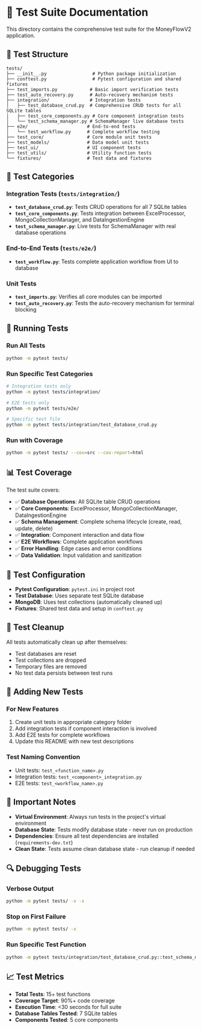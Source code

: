 # 🧪 Test Suite Documentation

This directory contains the comprehensive test suite for the MoneyFlowV2 application.

## 📁 Test Structure

```
tests/
├── __init__.py                 # Python package initialization
├── conftest.py                 # Pytest configuration and shared fixtures
├── test_imports.py            # Basic import verification tests
├── test_auto_recovery.py      # Auto-recovery mechanism tests
├── integration/               # Integration tests
│   ├── test_database_crud.py  # Comprehensive CRUD tests for all SQLite tables
│   ├── test_core_components.py # Core component integration tests
│   └── test_schema_manager.py # SchemaManager live database tests
├── e2e/                      # End-to-end tests
│   └── test_workflow.py      # Complete workflow testing
├── test_core/                # Core module unit tests
├── test_models/              # Data model unit tests
├── test_ui/                  # UI component tests
├── test_utils/               # Utility function tests
└── fixtures/                 # Test data and fixtures
```

## 🎯 Test Categories

### **Integration Tests** (`tests/integration/`)
- **`test_database_crud.py`**: Tests CRUD operations for all 7 SQLite tables
- **`test_core_components.py`**: Tests integration between ExcelProcessor, MongoCollectionManager, and DataIngestionEngine
- **`test_schema_manager.py`**: Live tests for SchemaManager with real database operations

### **End-to-End Tests** (`tests/e2e/`)
- **`test_workflow.py`**: Tests complete application workflow from UI to database

### **Unit Tests**
- **`test_imports.py`**: Verifies all core modules can be imported
- **`test_auto_recovery.py`**: Tests the auto-recovery mechanism for terminal blocking

## 🚀 Running Tests

### Run All Tests
```bash
python -m pytest tests/
```

### Run Specific Test Categories
```bash
# Integration tests only
python -m pytest tests/integration/

# E2E tests only
python -m pytest tests/e2e/

# Specific test file
python -m pytest tests/integration/test_database_crud.py
```

### Run with Coverage
```bash
python -m pytest tests/ --cov=src --cov-report=html
```

## 📊 Test Coverage

The test suite covers:

- ✅ **Database Operations**: All SQLite table CRUD operations
- ✅ **Core Components**: ExcelProcessor, MongoCollectionManager, DataIngestionEngine
- ✅ **Schema Management**: Complete schema lifecycle (create, read, update, delete)
- ✅ **Integration**: Component interaction and data flow
- ✅ **E2E Workflows**: Complete application workflows
- ✅ **Error Handling**: Edge cases and error conditions
- ✅ **Data Validation**: Input validation and sanitization

## 🔧 Test Configuration

- **Pytest Configuration**: `pytest.ini` in project root
- **Test Database**: Uses separate test SQLite database
- **MongoDB**: Uses test collections (automatically cleaned up)
- **Fixtures**: Shared test data and setup in `conftest.py`

## 🧹 Test Cleanup

All tests automatically clean up after themselves:
- Test databases are reset
- Test collections are dropped
- Temporary files are removed
- No test data persists between test runs

## 📝 Adding New Tests

### For New Features
1. Create unit tests in appropriate category folder
2. Add integration tests if component interaction is involved
3. Add E2E tests for complete workflows
4. Update this README with new test descriptions

### Test Naming Convention
- Unit tests: `test_<function_name>.py`
- Integration tests: `test_<component>_integration.py`
- E2E tests: `test_<workflow_name>.py`

## 🚨 Important Notes

- **Virtual Environment**: Always run tests in the project's virtual environment
- **Database State**: Tests modify database state - never run on production
- **Dependencies**: Ensure all test dependencies are installed (`requirements-dev.txt`)
- **Clean State**: Tests assume clean database state - run cleanup if needed

## 🔍 Debugging Tests

### Verbose Output
```bash
python -m pytest tests/ -v -s
```

### Stop on First Failure
```bash
python -m pytest tests/ -x
```

### Run Specific Test Function
```bash
python -m pytest tests/integration/test_database_crud.py::test_schema_definitions_crud
```

## 📈 Test Metrics

- **Total Tests**: 15+ test functions
- **Coverage Target**: 90%+ code coverage
- **Execution Time**: <30 seconds for full suite
- **Database Tables Tested**: 7 SQLite tables
- **Components Tested**: 5 core components

